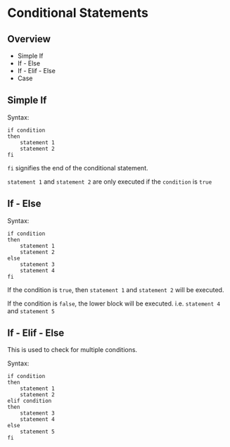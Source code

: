 # Conditional Statements

## Overview
- Simple If
- If - Else
- If - Elif - Else
- Case

## Simple If

Syntax:

```
if condition
then
    statement 1
    statement 2
fi
```

`fi` signifies the end of the conditional statement.

`statement 1` and `statement 2` are only executed if the `condition` is `true`

## If - Else

Syntax:
```
if condition
then
    statement 1
    statement 2
else
    statement 3
    statement 4
fi
```

If the condition is `true`, then `statement 1` and `statement 2` will be executed.

If the condition is `false`, the lower block will be executed. i.e. `statement 4` and `statement 5`

## If - Elif - Else
This is used to check for multiple conditions.

Syntax:
```
if condition
then
    statement 1
    statement 2
elif condition
then
    statement 3
    statement 4
else
    statement 5
fi
```